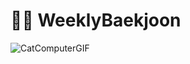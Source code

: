 # 🧑‍💻 WeeklyBaekjoon

![CatComputerGIF](https://github.com/AjouDev23/SummerMogakso24/assets/127942413/3bd20f53-aef6-4728-8748-c67042e9b9e6)
